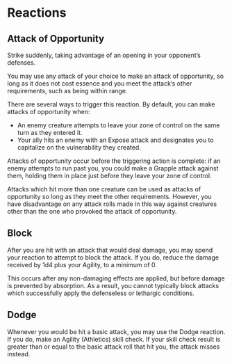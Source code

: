 # Reactions

## Attack of Opportunity
Strike suddenly, taking advantage of an opening in your opponent’s defenses.

You may use any attack of your choice to make an attack of opportunity, so long as it does not cost essence and you meet the attack’s other requirements, such as being within range. 

There are several ways to trigger this reaction. By default, you can make attacks of opportunity when:
* An enemy creature attempts to leave your zone of control on the same turn as they entered it.
* Your ally hits an enemy with an Expose attack and designates you to capitalize on the vulnerability they created.

Attacks of opportunity occur before the triggering action is complete: if an enemy attempts to run past you, you could make a Grapple attack against them, holding them in place just before they leave your zone of control.

Attacks which hit more than one creature can be used as attacks of opportunity so long as they meet the other requirements. However, you have disadvantage on any attack rolls made in this way against creatures other than the one who provoked the attack of opportunity.

## Block
After you are hit with an attack that would deal damage, you may spend your reaction to attempt to block the attack. If you do, reduce the damage received by 1d4 plus your Agility, to a minimum of 0. 

This occurs after any non-damaging effects are applied, but before damage is prevented by absorption. As a result, you cannot typically block attacks which successfully apply the defenseless or lethargic conditions.

## Dodge
Whenever you would be hit a basic attack, you may use the Dodge reaction. If you do, make an Agility (Athletics) skill check. If your skill check result is greater than or equal to the basic attack roll that hit you, the attack misses instead.

